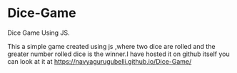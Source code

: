 # Dice-Game
Dice Game Using JS.


This a simple game created using js ,where two dice are rolled and the greater number rolled dice is the winner.I have hosted it on github itself you can look at it at 
https://navyagurugubelli.github.io/Dice-Game/  
